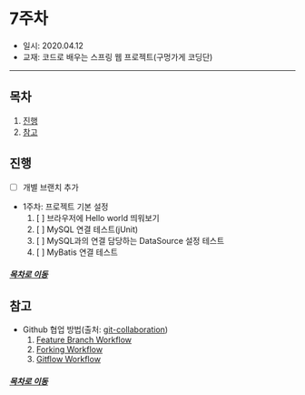 7주차
=====
* 일시: 2020.04.12
* 교재: 코드로 배우는 스프링 웹 프로젝트(구멍가게 코딩단)
- - -
## 목차
1. [진행](#진행)
2. [참고](#참고)

## 진행
- [ ] 개별 브랜치 추가
- 1주차: 프로젝트 기본 설정
	1. [ ] 브라우저에 Hello world 띄워보기
	2. [ ] MySQL 연결 테스트(jUnit)
	3. [ ] MySQL과의 연결 담당하는 DataSource 설정 테스트
	4. [ ] MyBatis 연결 테스트

##### [목차로 이동](#목차)

## 참고
* Github 협업 방법(출처: [git-collaboration](https://github.com/gmlwjd9405/git-collaboration))
	1. [Feature Branch Workflow](https://gmlwjd9405.github.io/2017/10/27/how-to-collaborate-on-GitHub-1.html)
	2. [Forking Workflow](https://gmlwjd9405.github.io/2017/10/28/how-to-collaborate-on-GitHub-2.html)
	3. [Gitflow Workflow](https://gmlwjd9405.github.io/2018/05/12/how-to-collaborate-on-GitHub-3.html)

##### [목차로 이동](#목차)
